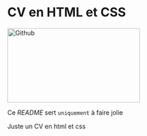 # CV en HTML et CSS

<img width="300" height="168" alt="Github" src="https://github.com/user-attachments/assets/d4dd8b3c-e259-40ad-acff-b47b4de4abca" />

Ce *README* sert `uniquement` à faire jolie


Juste un CV en html et css


